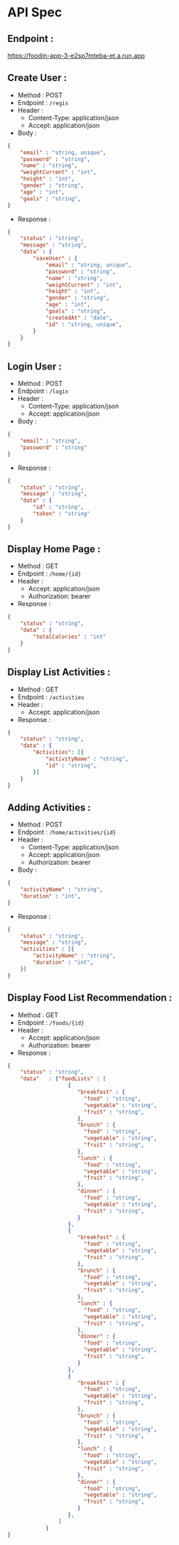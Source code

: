 # API Spec

## Endpoint :
https://foodin-app-3-e2sp7mteba-et.a.run.app

## Create User :
- Method : POST
- Endpoint : `/regis`
- Header : 
    - Content-Type: application/json
    - Accept: application/json
- Body :

```json
{
    "email" : "string, unique",
    "password" : "string",
    "name" : "string",
    "weightCurrent" : "int",
    "height" : "int",
    "gender" : "string",
    "age" : "int", 
    "goals" : "string",
}
```

- Response :

```json
{
    "status" : "string",
    "message" : "string",
    "data" : {
        "saveUser" : {
            "email" : "string, unique",
            "password" : "string",
            "name" : "string",
            "weightCurrent" : "int",
            "height" : "int",
            "gender" : "string",
            "age" : "int", 
            "goals" : "string",
            "createdAt" : "date",
            "id" : "string, unique",
        }
    }
}
```

## Login User :
- Method : POST
- Endpoint : `/login`
- Header : 
    - Content-Type: application/json
    - Accept: application/json
- Body :

```json
{
    "email" : "string",
    "password" : "string"
}
```

- Response :

```json
{
    "status" : "string",
    "message" : "string",
    "data" : {
        "id" : "string",
        "token" : "string"
    }
}
```

## Display Home Page :
- Method : GET
- Endpoint : `/home/{id}`
- Header : 
    - Accept: application/json
    - Authorization: bearer <token>
- Response :
```json
{
    "status" : "string",
    "data" : {
        "totalCalories" : "int"
    }
}
```

## Display List Activities :
- Method : GET
- Endpoint : `/activities`
- Header : 
    - Accept: application/json
- Response :
```json
{
    "status" : "string",
    "data" : {
        "Activities": [{
            "activityName" : "string",
            "id" : "string",
        }]
    }
}
```

## Adding Activities :
- Method : POST
- Endpoint : `/home/activities/{id}`
- Header : 
    - Content-Type: application/json
    - Accept: application/json
    - Authorization: bearer <token>
- Body :

```json
{ 
    "activityName" : "string",
    "duration" : "int",
}
```

- Response :

```json
{
    "status" : "string",
    "message" : "string",
    "activities" : [{
        "activityName" : "string",
        "duration" : "int",
    }]
}
```

## Display Food List Recommendation :
- Method : GET
- Endpoint : `/foods/{id}`
- Header : 
    - Accept: application/json
    - Authorization: bearer <token>
- Response :

```json
{
    "status" : "string",
    "data"   : {"foodLists" : [
                   {
                      "breakfast" : {
                        "food" : "string",
                        "vegetable" : "string",
                        "fruit" : "string",
                      },
                      "brunch" : {
                        "food" : "string",
                        "vegetable" : "string",
                        "fruit" : "string",
                      },
                      "lunch" : {
                        "food" : "string",
                        "vegetable" : "string",
                        "fruit" : "string",
                      },
                      "dinner" : {
                        "food" : "string",
                        "vegetable" : "string",
                        "fruit" : "string",
                      }
                   },
                   {
                      "breakfast" : {
                        "food" : "string",
                        "vegetable" : "string",
                        "fruit" : "string",
                      },
                      "brunch" : {
                        "food" : "string",
                        "vegetable" : "string",
                        "fruit" : "string",
                      },
                      "lunch" : {
                        "food" : "string",
                        "vegetable" : "string",
                        "fruit" : "string",
                      },
                      "dinner" : {
                        "food" : "string",
                        "vegetable" : "string",
                        "fruit" : "string",
                      }
                   },
                   {
                      "breakfast" : {
                        "food" : "string",
                        "vegetable" : "string",
                        "fruit" : "string",
                      },
                      "brunch" : {
                        "food" : "string",
                        "vegetable" : "string",
                        "fruit" : "string",
                      },
                      "lunch" : {
                        "food" : "string",
                        "vegetable" : "string",
                        "fruit" : "string",
                      },
                      "dinner" : {
                        "food" : "string",
                        "vegetable" : "string",
                        "fruit" : "string",
                      }
                   },            
                ]
            }
}
```

